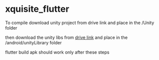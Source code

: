 # xquisite_flutter

To compile
download unity project from drive link and place in the /Unity folder

then download the unity libs from [drive link](https://drive.google.com/file/d/1tCNaHSlJn4xt_V4nHBzHQnpzuUu6IbfY/view?usp=sharing) and place in the /android/unityLibrary folder

flutter build apk should work only after these steps
